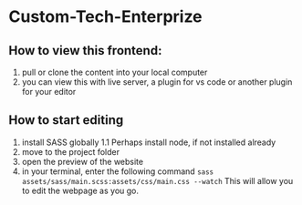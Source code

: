 # Custom-Tech-Enterprize

## How to view this frontend:

1. pull or clone the content into your local computer
2. you can view this with live server, a plugin for vs code or another plugin for your editor

## How to start editing

1. install SASS globally
   1.1 Perhaps install node, if not installed already
2. move to the project folder
3. open the preview of the website
4. in your terminal, enter the following command
   `sass assets/sass/main.scss:assets/css/main.css --watch`
   This will allow you to edit the webpage as you go.
